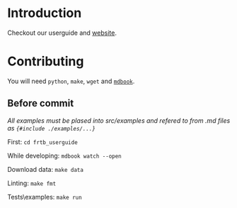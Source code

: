 # Introduction

Checkout our userguide and [website](https://ultimabi.uk/).

# Contributing
You will need `python`, `make`, `wget` and [`mdbook`](https://github.com/rust-lang/mdBook/releases).

## Before commit

*All examples must be plased into src/examples and refered to from .md files as `{#include ./examples/...}`*

First:
`cd frtb_userguide`

While developing:
`mdbook watch --open`

Download data:
`make data`

Linting:
`make fmt`

Tests\examples:
`make run`
